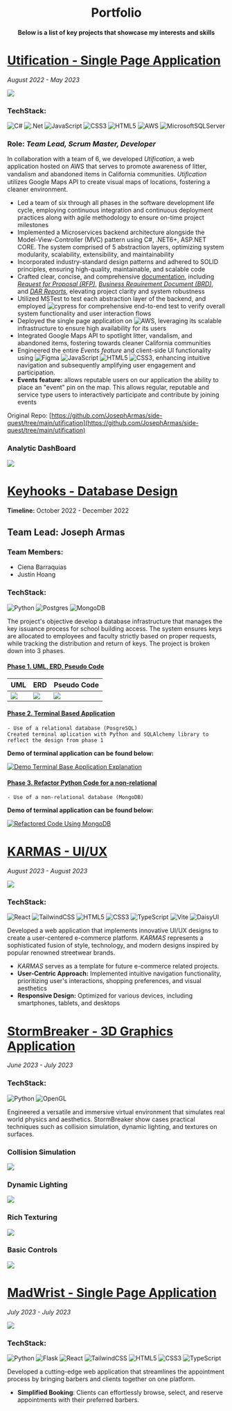 <h1 align="center">Portfolio</h1>

<h4 align="center">Below is a list of key projects that showcase my interests and skills</h4>

#

# [Utification - Single Page Application](https://github.com/JosephArmas/side-quest/tree/main/utification) 

*August 2022 - May 2023*

![](https://github.com/JosephArmas/side-quest/blob/main/assets/utification-events.gif)


### **TechStack:**
![C#](https://img.shields.io/badge/c%23-%23239120.svg?style=for-the-badge&logo=c-sharp&logoColor=white) ![.Net](https://img.shields.io/badge/.NET-5C2D91?style=for-the-badge&logo=.net&logoColor=white) ![JavaScript](https://img.shields.io/badge/javascript-%23323330.svg?style=for-the-badge&logo=javascript&logoColor=%23F7DF1E) ![CSS3](https://img.shields.io/badge/css3-%231572B6.svg?style=for-the-badge&logo=css3&logoColor=white) ![HTML5](https://img.shields.io/badge/html5-%23E34F26.svg?style=for-the-badge&logo=html5&logoColor=white) ![AWS](https://img.shields.io/badge/AWS-%23FF9900.svg?style=for-the-badge&logo=amazon-aws&logoColor=white) ![MicrosoftSQLServer](https://img.shields.io/badge/Microsoft%20SQL%20Server-CC2927?style=for-the-badge&logo=microsoft%20sql%20server&logoColor=white)
### **Role:** *Team Lead, Scrum Master, Developer* 

In collaboration with a team of 6, we developed *Utification*, a web application hosted on AWS that serves to promote awareness of litter,
vandalism and abandoned items in California communities. *Utiﬁcation* utilizes Google Maps API
to create visual maps of locations, fostering a cleaner environment.
- Led a team of six through all phases in the software development life cycle, employing continuous
integration and continuous deployment practices along with agile methodology to ensure on-time
project milestones
- Implemented a Microservices backend architecture alongside the Model-View-Controller (MVC)
pattern using C#, .NET6+, ASP.NET CORE. The system comprised of 5 abstraction layers,
optimizing system modularity, scalability, extensibility, and maintainability
- Incorporated industry-standard design patterns and adhered to SOLID principles, ensuring
high-quality, maintainable, and scalable code
- Crafted clear, concise, and comprehensive [documentation](), including [*Request for Proposal (RFP)*](), [*Business Requirement Document (BRD)*](), and [*DAR Reports*](), elevating project clarity and system robustness
- Utilized MSTest to test each abstraction layer of the backend, and employed ![cypress](https://img.shields.io/badge/-cypress-%23E5E5E5?style=for-the-badge&logo=cypress&logoColor=058a5e) for
comprehensive end-to-end test to verify overall system functionality and user interaction flows
- Deployed the single page application on ![AWS](https://img.shields.io/badge/AWS-%23FF9900.svg?style=for-the-badge&logo=amazon-aws&logoColor=white), leveraging its scalable infrastructure to ensure high
availability for its users
- Integrated Google Maps API to spotlight litter, vandalism, and abandoned items, fostering towards
cleaner California communities
- Engineered the entire *Events feature* and client-side UI functionality using 	![Figma](https://img.shields.io/badge/figma-%23F24E1E.svg?style=for-the-badge&logo=figma&logoColor=white) ![JavaScript](https://img.shields.io/badge/javascript-%23323330.svg?style=for-the-badge&logo=javascript&logoColor=%23F7DF1E) ![HTML5](https://img.shields.io/badge/html5-%23E34F26.svg?style=for-the-badge&logo=html5&logoColor=white) ![CSS3](https://img.shields.io/badge/css3-%231572B6.svg?style=for-the-badge&logo=css3&logoColor=white), enhancing intuitive navigation and subsequently amplifying user engagement and participation.
- **Events feature:** allows reputable users on our application the ability to place an
"event" pin on the map. This allows regular, reputable and service type users to
interactively participate and contribute by joining events

Original Repo: [https://github.com/JosephArmas/side-quest/tree/main/utification](https://github.com/JosephArmas/side-quest/tree/main/utification)

### Analytic DashBoard
![](https://github.com/JosephArmas/side-quest/blob/main/assets/analytic-dashboard.gif)

# [Keyhooks - Database Design](https://github.com/JosephArmas/side-quest/tree/main/keyhooks)
**Timeline:** October 2022 - December 2022
## Team Lead: Joseph Armas

### Team Members:
- Ciena Barraquias
- Justin Hoang

### TechStack:
![Python](https://img.shields.io/badge/python-3670A0?style=for-the-badge&logo=python&logoColor=ffdd54)
![Postgres](https://img.shields.io/badge/postgres-%23316192.svg?style=for-the-badge&logo=postgresql&logoColor=white)
![MongoDB](https://img.shields.io/badge/MongoDB-%234ea94b.svg?style=for-the-badge&logo=mongodb&logoColor=white)

The project's objective develop a database infrastructure that manages the key issuance process for school building access. The system ensures keys are allocated to employees and faculty strictly based on proper requests, while tracking the distribution and return of keys. The project is broken down into 3 phases.
 
#### [Phase 1. UML, ERD, Pseudo Code]()
| UML     | ERD     | Pseudo Code |
|---------|---------|-------------|
|![](https://github.com/JosephArmas/side-quest/blob/main/keyhooks/phase1/hooks_updated.png) | ![](https://github.com/JosephArmas/side-quest/blob/main/keyhooks/phase1/key_hook_updated_erd.png) | ![](https://github.com/JosephArmas/side-quest/blob/main/keyhooks/phase1/Python%20Pseudo.png)

<!-- https://ytcards.demolab.com/?id=<video ID>&title=<video+title>&lang=en&timestamp=<video publish date in Unix time format>&background_color=%230d1117&title_color=%23ffffff&stats_color=%23dedede&max_title_lines=1&width=250&border_radius=5&duration=<video duration in seconds> "<video title>") -->
#### [Phase 2. Terminal Based Application]()
    - Use of a relational database (PosgreSQL)
    Created terminal aplication with Python and SQLAlchemy library to reflect the design from phase 1 
**Demo of terminal application can be found below:**

[![Demo Terminal Base Application Explanation](https://ytcards.demolab.com/?id=3kEn731NL8c&title=Terminal+Base+Application+Explanation+Science&lang=en&timestamp=1636628400&background_color=%230d1117&title_color=%23ffffff&stats_color=%23dedede&max_title_lines=1&width=250&border_radius=5&duration=656 "Terminal Base Application Explanation")](https://youtu.be/3kEn731NL8c)

#### [Phase 3. Refactor Python Code for a non-relational]()
    - Use of a non-relational database (MongoDB)
**Demo of terminal application can be found below:**

[![Refactored Code Using MongoDB](https://ytcards.demolab.com/?id=A3IeQM8w8BY&title=Refactored+Code+Using+MongoDB+Science&lang=en&timestamp=1636628400&background_color=%230d1117&title_color=%23ffffff&stats_color=%23dedede&max_title_lines=1&width=250&border_radius=5&duration=356 "Refactored Code Using MongoDB")](https://youtu.be/A3IeQM8w8BY)

# [KARMAS - UI/UX](https://github.com/JosephArmas/side-quest/tree/main/karmas)
*August 2023 - August 2023*

![](https://github.com/JosephArmas/side-quest/blob/main/assets/karmas-demo.gif)

### **TechStack:**
  ![React](https://img.shields.io/badge/react-%2320232a.svg?style=for-the-badge&logo=react&logoColor=%2361DAFB) ![TailwindCSS](https://img.shields.io/badge/tailwindcss-%2338B2AC.svg?style=for-the-badge&logo=tailwind-css&logoColor=white) ![HTML5](https://img.shields.io/badge/html5-%23E34F26.svg?style=for-the-badge&logo=html5&logoColor=white) ![CSS3](https://img.shields.io/badge/css3-%231572B6.svg?style=for-the-badge&logo=css3&logoColor=white) ![TypeScript](https://img.shields.io/badge/typescript-%23007ACC.svg?style=for-the-badge&logo=typescript&logoColor=white) ![Vite](https://img.shields.io/badge/vite-%23646CFF.svg?style=for-the-badge&logo=vite&logoColor=white) ![DaisyUI](https://img.shields.io/badge/daisyui-5A0EF8?style=for-the-badge&logo=daisyui&logoColor=white)
  
Developed a web application that implements innovative UI/UX designs to create a user-centered e-commerce platform. *KARMAS* represents a sophisticated fusion of style, technology, and modern designs inspired by popular renowned streetwear brands.
- *KARMAS* serves as a template for future e-commerce related projects.
- **User-Centric Approach:** Implemented intuitive navigation functionality, prioritizing user's interactions, shopping preferences, and visual aesthetics
- **Responsive Design:** Optimized for various devices, including smartphones, tablets, and desktops

  



# [StormBreaker - 3D Graphics Application](https://github.com/JosephArmas/side-quest/tree/main/stormbreaker)
*June 2023 - July 2023*

### **TechStack:** 


![Python](https://img.shields.io/badge/python-3670A0?style=for-the-badge&logo=python&logoColor=ffdd54) ![OpenGL](https://img.shields.io/badge/OpenGL-%23FFFFFF.svg?style=for-the-badge&logo=opengl)

Engineered a versatile and immersive virtual environment that simulates real world physics and aesthetics. StormBreaker show cases practical techniques such as collision simulation, dynamic lighting, and textures on surfaces.

 ### Collision Simulation
 ![](https://github.com/JosephArmas/side-quest/blob/main/assets/collision-simulation.gif)

### Dynamic Lighting
![](https://github.com/JosephArmas/side-quest/blob/main/assets/lighting.gif)

### Rich Texturing
![](https://github.com/JosephArmas/side-quest/blob/main/assets/hammer-drop.gif)

### Basic Controls
![](https://github.com/JosephArmas/side-quest/blob/main/assets/basic-controls.gif)



# [MadWrist - Single Page Application](https://github.com/JosephArmas/side-quest/tree/main/madwrist)
*July 2023 - July 2023*

![](https://github.com/JosephArmas/side-quest/blob/main/assets/wadwrist-demo.gif)

### **TechStack:**
![Python](https://img.shields.io/badge/python-3670A0?style=for-the-badge&logo=python&logoColor=ffdd54) 	![Flask](https://img.shields.io/badge/flask-%23000.svg?style=for-the-badge&logo=flask&logoColor=white) ![React](https://img.shields.io/badge/react-%2320232a.svg?style=for-the-badge&logo=react&logoColor=%2361DAFB) ![TailwindCSS](https://img.shields.io/badge/tailwindcss-%2338B2AC.svg?style=for-the-badge&logo=tailwind-css&logoColor=white) ![HTML5](https://img.shields.io/badge/html5-%23E34F26.svg?style=for-the-badge&logo=html5&logoColor=white) ![CSS3](https://img.shields.io/badge/css3-%231572B6.svg?style=for-the-badge&logo=css3&logoColor=white) ![TypeScript](https://img.shields.io/badge/typescript-%23007ACC.svg?style=for-the-badge&logo=typescript&logoColor=white) 

Developed a cutting-edge web application that streamlines the appointment process by bringing barbers and clients together on one platform.
- **Simplified Booking**: Clients can effortlessly browse, select, and reserve appointments with their preferred barbers.


